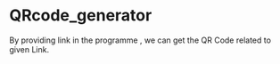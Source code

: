 # QRcode_generator
 By providing link in the programme , we can get the QR Code related to given Link.

